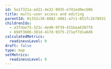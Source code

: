 ```yaml
---
id: 5a1f321a-ad21-4e32-9935-e741ed0ecb0b
title: multi-user access and editing
parentId: 01332c38-8082-4081-a7c1-051fc2b78931
childrenIds:
  - a3fdae75-321c-4e40-9f39-431baa6387f8
  - 69df3606-381d-417d-9375-271ef7d1a6d8
calculatedMetrics:
  readinessLevel: 0
draft: false
type: map
setMetrics:
  readinessLevel: 0
---
```

